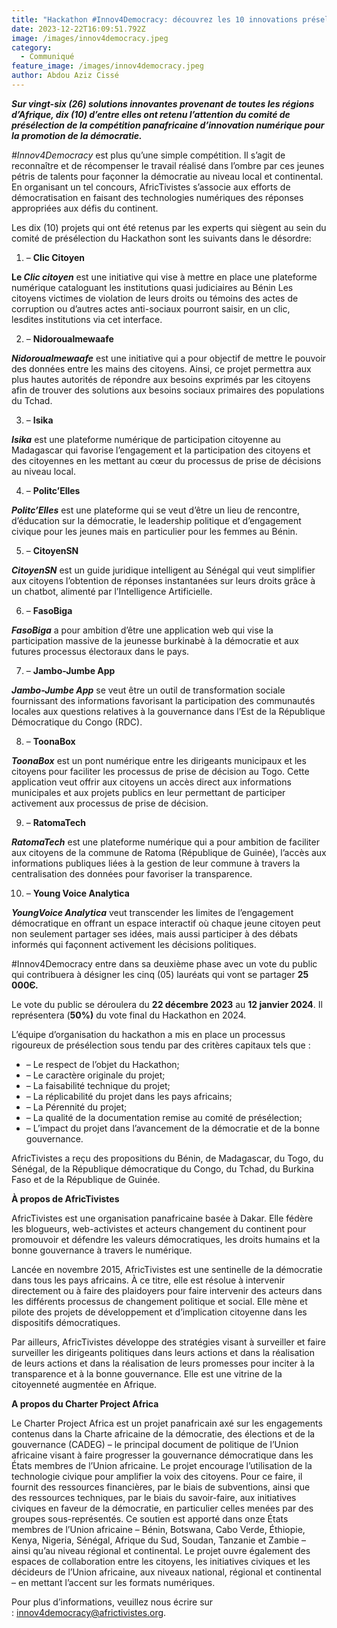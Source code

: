 ```yaml
---
title: "Hackathon #Innov4Democracy: découvrez les 10 innovations préselectionnées  "
date: 2023-12-22T16:09:51.792Z
image: /images/innov4democracy.jpeg
category:
  - Communiqué
feature_image: /images/innov4democracy.jpeg
author: Abdou Aziz Cissé
---
```

***Sur vingt-six (26) solutions innovantes provenant de toutes les régions d’Afrique, dix (10) d’entre elles ont retenu l’attention du comité de présélection de la compétition panafricaine d’innovation numérique pour la promotion de la démocratie.***

*\#Innov4Democracy* est plus qu’une simple compétition. Il s’agit de reconnaître et de récompenser le travail réalisé dans l’ombre par ces jeunes pétris de talents pour façonner la démocratie au niveau local et continental. En organisant un tel concours, AfricTivistes s’associe aux efforts de démocratisation en faisant des technologies numériques des réponses appropriées aux défis du continent.

Les dix (10) projets qui ont été retenus par les experts qui siègent au sein du comité de présélection du Hackathon sont les suivants dans le désordre:



1. – **Clic Citoyen**

**Le *Clic citoyen*** est une initiative qui vise à mettre en place une plateforme numérique cataloguant les institutions quasi judiciaires au Bénin Les citoyens victimes de violation de leurs droits ou témoins des actes de corruption ou d’autres actes anti-sociaux pourront saisir, en un clic,  lesdites institutions via cet interface.



2. – **Nidoroualmewaafe**

***Nidoroualmewaafe*** est une initiative qui a pour objectif de mettre le pouvoir des données entre les mains des citoyens. Ainsi, ce projet permettra aux plus hautes autorités de répondre aux besoins exprimés par les citoyens afin de trouver des solutions aux besoins sociaux primaires des populations du Tchad.



3. – **Isika**

***Isika*** est une plateforme numérique de participation citoyenne au Madagascar qui favorise l’engagement et la participation des citoyens et des citoyennes en les mettant au cœur du processus de prise de décisions au niveau local.



4. – **Politc’Elles**

***Politc’Elles*** est une plateforme qui se veut d’être un lieu de rencontre, d’éducation sur la démocratie, le leadership politique et d’engagement civique pour les jeunes mais en particulier pour les femmes au Bénin.



5. – **CitoyenSN**

***CitoyenSN*** est un guide juridique intelligent au Sénégal qui veut simplifier aux citoyens l’obtention de réponses instantanées sur leurs droits grâce à un chatbot, alimenté par l’Intelligence Artificielle.



6. – **FasoBiga**

***FasoBiga*** a pour ambition d’être une application web qui vise la participation massive de la jeunesse burkinabè à la démocratie et aux futures processus électoraux dans le pays.



7. – **Jambo-Jumbe App**

***Jambo-Jumbe App*** se veut être un outil de transformation sociale fournissant des informations favorisant la participation des communautés locales aux questions relatives à la gouvernance dans l’Est de la République Démocratique du Congo (RDC).



8. – **ToonaBox**

***ToonaBox*** est un pont numérique entre les dirigeants municipaux et les citoyens pour faciliter les processus de prise de décision au Togo. Cette application veut offrir aux citoyens un accès direct aux informations municipales et aux projets publics en leur permettant de participer activement aux processus de prise de décision.

9. – **RatomaTech**

***RatomaTech*** est une plateforme numérique qui a pour ambition de faciliter  aux citoyens de la commune de Ratoma (République de Guinée), l’accès aux informations publiques liées à la gestion de leur commune à travers la centralisation des données pour favoriser la transparence.

10. – **Young Voice Analytica**

***YoungVoice Analytica*** veut transcender les limites de l’engagement démocratique en offrant un espace interactif où chaque jeune citoyen peut non seulement partager ses idées, mais aussi participer à des débats informés qui façonnent activement les décisions politiques.

\#Innov4Democracy entre dans sa deuxième phase avec un vote du public qui contribuera à désigner les cinq (05) lauréats qui vont se partager **25 000Є.**

Le vote du public se déroulera du **22 décembre 2023** au **12 janvier 2024**. Il représentera (**50%)** du vote final du Hackathon en 2024.

L’équipe d’organisation du hackathon a mis en place un processus rigoureux de présélection sous tendu par des critères capitaux tels que :

* – Le respect de l’objet du Hackathon;
* – Le caractère originale du projet;
* – La faisabilité technique du projet;
* – La réplicabilité du projet dans les pays africains;
* – La Pérennité du projet;
* – La qualité de la documentation remise au comité de présélection;
* – L’impact du projet dans l’avancement de la démocratie et de la bonne gouvernance.

AfricTivistes a reçu des propositions du Bénin, de Madagascar, du Togo, du Sénégal, de la République démocratique du Congo, du Tchad, du Burkina Faso et de la République de Guinée. 



**À propos de AfricTivistes**

AfricTivistes est une organisation panafricaine basée à Dakar. Elle fédère les blogueurs, web-activistes et acteurs changement du continent pour promouvoir et défendre les valeurs démocratiques, les droits humains et la bonne gouvernance à travers le numérique.

Lancée en novembre 2015, AfricTivistes est une sentinelle de la démocratie dans tous les pays africains. À ce titre, elle est résolue à intervenir directement ou à faire des plaidoyers pour faire intervenir des acteurs dans les différents processus de changement politique et social. Elle mène et pilote des projets de développement et d’implication citoyenne dans les dispositifs démocratiques.

Par ailleurs, AfricTivistes développe des stratégies visant à surveiller et faire surveiller les dirigeants politiques dans leurs actions et dans la réalisation de leurs actions et dans la réalisation de leurs promesses pour inciter à la transparence et à la bonne gouvernance. Elle est une vitrine de la citoyenneté augmentée en Afrique.



**A propos du Charter Project Africa**

Le Charter Project Africa est un projet panafricain axé sur les engagements contenus dans la Charte africaine de la démocratie, des élections et de la gouvernance (CADEG) – le principal document de politique de l’Union africaine visant à faire progresser la gouvernance démocratique dans les États membres de l’Union africaine. Le projet encourage l’utilisation de la technologie civique pour amplifier la voix des citoyens. Pour ce faire, il fournit des ressources financières, par le biais de subventions, ainsi que des ressources techniques, par le biais du savoir-faire, aux initiatives civiques en faveur de la démocratie, en particulier celles menées par des groupes sous-représentés. Ce soutien est apporté dans onze États membres de l’Union africaine – Bénin, Botswana, Cabo Verde, Éthiopie, Kenya, Nigeria, Sénégal, Afrique du Sud, Soudan, Tanzanie et Zambie – ainsi qu’au niveau régional et continental. Le projet ouvre également des espaces de collaboration entre les citoyens, les initiatives civiques et les décideurs de l’Union africaine, aux niveaux national, régional et continental – en mettant l’accent sur les formats numériques.



Pour plus d’informations, veuillez nous écrire sur : [innov4democracy@africtivistes.org](mailto:innov4democracy@africtivistes.org).